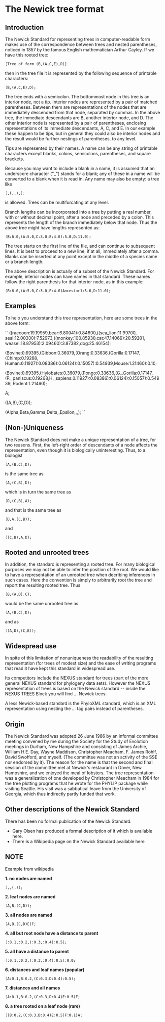 The Newick tree format
========
## Introduction

The Newick Standard for representing trees in computer-readable form makes use of the correspondence between trees and nested parentheses, noticed in 1857 by the famous English mathematician Arthur Cayley. If we have this rooted tree:

``
[Tree of form (B,(A,C,E),D)]
``

then in the tree file it is represented by the following sequence of printable characters:

``
(B,(A,C,E),D);
``

The tree ends with a semicolon. The bottommost node in this tree is an interior node, not a tip. Interior nodes are represented by a pair of matched parentheses. Between them are representations of the nodes that are immediately descended from that node, separated by commas. In the above tree, the immediate descendants are B, another interior node, and D. The other interior node is represented by a pair of parentheses, enclosing representations of its immediate descendants, A, C, and E. In our example these happen to be tips, but in general they could also be interior nodes and the result would be further nestings of parentheses, to any level.

Tips are represented by their names. A name can be any string of printable characters except blanks, colons, semicolons, parentheses, and square brackets.

Because you may want to include a blank in a name, it is assumed that an underscore character ("_") stands for a blank; any of these in a name will be converted to a blank when it is read in. Any name may also be empty: a tree like

``
(,(,,),);
``

is allowed. Trees can be multifurcating at any level.

Branch lengths can be incorporated into a tree by putting a real number, with or without decimal point, after a node and preceded by a colon. This represents the length of the branch immediately below that node. Thus the above tree might have lengths represented as:

``
(B:6.0,(A:5.0,C:3.0,E:4.0):5.0,D:11.0);
``

The tree starts on the first line of the file, and can continue to subsequent lines. It is best to proceed to a new line, if at all, immediately after a comma. Blanks can be inserted at any point except in the middle of a species name or a branch length.

The above description is actually of a subset of the Newick Standard. For example, interior nodes can have names in that standard. These names follow the right parenthesis for that interior node, as in this example:

``
(B:6.0,(A:5.0,C:3.0,E:4.0)Ancestor1:5.0,D:11.0);
``

## Examples

To help you understand this tree representation, here are some trees in the above form:

``
((raccoon:19.19959,bear:6.80041):0.84600,((sea_lion:11.99700, seal:12.00300):7.52973,((monkey:100.85930,cat:47.14069):20.59201, weasel:18.87953):2.09460):3.87382,dog:25.46154);

(Bovine:0.69395,(Gibbon:0.36079,(Orang:0.33636,(Gorilla:0.17147,(Chimp:0.19268, Human:0.11927):0.08386):0.06124):0.15057):0.54939,Mouse:1.21460):0.10;

(Bovine:0.69395,(Hylobates:0.36079,(Pongo:0.33636,(G._Gorilla:0.17147, (P._paniscus:0.19268,H._sapiens:0.11927):0.08386):0.06124):0.15057):0.54939, Rodent:1.21460);

A;

((A,B),(C,D));

(Alpha,Beta,Gamma,Delta,,Epsilon,,,);
``

## (Non-)Uniqueness

The Newick Standard does not make a unique representation of a tree, for two reasons. First, the left-right order of descendants of a node affects the representation, even though it is biologically uninteresting. Thus, to a biologist

``
(A,(B,C),D);
``

is the same tree as

``
(A,(C,B),D);
``

which is in turn the same tree as

``
(D,(C,B),A);
``

and that is the same tree as

``
(D,A,(C,B));
``

and

``
((C,B),A,D);
``

## Rooted and unrooted trees

In addition, the standard is representing a rooted tree. For many biological purposes we may not be able to infer the position of the root. We would like to have a representation of an unrooted tree when decribing inferences in such cases. Here the convention is simply to arbitrarily root the tree and report the resulting rooted tree. Thus

``
(B,(A,D),C);
``

would be the same unrooted tree as

``
(A,(B,C),D);
``

and as

``
((A,D),(C,B));
``

## Widespread use

In spite of this limitation of nonuniqueness the readability of the resulting representation (for trees of modest size) and the ease of writing programs that read it have kept this standard in widespread use.

Its competitors include the NEXUS standard for trees (part of the more general NEXUS standard for phylogeny data sets). However the NEXUS representation of trees is based on the Newick standard -- inside the NEXUS TREES Block you will find ... Newick trees.

A less Newick-based standard is the PhyloXML standard, which is an XML representation using nesting the <CLADE> ... </CLADE> tag pairs instead of parentheses.

## Origin

The Newick Standard was adopted 26 June 1986 by an informal committee meeting convened by me during the Society for the Study of Evolution meetings in Durham, New Hampshire and consisting of James Archie, William H.E. Day, Wayne Maddison, Christopher Meacham, F. James Rohlf, David Swofford, and myself. (The committee was not an activity of the SSE nor endorsed by it). The reason for the name is that the second and final session of the committee met at Newick's restaurant in Dover, New Hampshire, and we enjoyed the meal of lobsters. The tree representation was a generalization of one developed by Christopher Meacham in 1984 for the tree plotting programs that he wrote for the PHYLIP package while visiting Seattle. His visit was a sabbatical leave from the University of Georgia, which thus indirectly partly funded that work.

## Other descriptions of the Newick Standard

There has been no formal publication of the Newick Standard.

- Gary Olsen has produced a formal description of it which is available here.
- There is a Wikipedia page on the Newick Standard available here



## NOTE
Example from wikipedia

**1. no nodes are named**

``
(,,(,));                               
``

**2. leaf nodes are named**

``
(A,B,(C,D));                           
``

**3. all nodes are named**

``
(A,B,(C,D)E)F;
``

**4. all but root node have a distance to parent**

``
(:0.1,:0.2,(:0.3,:0.4):0.5);
``

**5. all have a distance to parent**

``
(:0.1,:0.2,(:0.3,:0.4):0.5):0.0;       
``

**6. distances and leaf names (popular)**

``
(A:0.1,B:0.2,(C:0.3,D:0.4):0.5);       
``

**7. distances and all names**

``
(A:0.1,B:0.2,(C:0.3,D:0.4)E:0.5)F;     
``

**8. a tree rooted on a leaf node (rare)**

``
((B:0.2,(C:0.3,D:0.4)E:0.5)F:0.1)A;    
``
